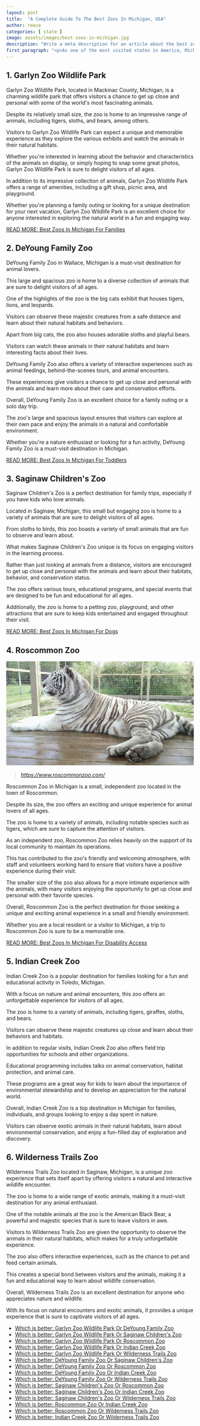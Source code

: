 ```yaml
---
layout: post
title:  "A Complete Guide To The Best Zoos In Michigan, USA"
author: reece
categories: [ state ]
image: assets/images/best-zoos-in-michigan.jpg
description: "Write a meta description for an article about the best zoos in Michigan. Just write the introduction. Do not include a Title."
first_paragraph: "<p>As one of the most visited states in America, Michigan has plenty to offer to tourists and residents alike. From picturesque lakes to breathtaking natural parks and well-maintained zoos, Michigan has something for everyone.</p><p>Of course, if you're an animal lover, the zoos in Michigan are some must-visit attractions that provide an enriching experience for families and individuals alike.</p><p>So, whether you're interested in exploring the world of exotic creatures or want to learn about local fauna, Michigan's zoos are sure to exceed your expectations.</p><p>In this article, we'll take a closer look at some of the best zoos in Michigan that are worth a visit.</p>"
---
```




## 1. Garlyn Zoo Wildlife Park 

Garlyn Zoo Wildlife Park, located in Mackinac County, Michigan, is a charming wildlife park that offers visitors a chance to get up close and personal with some of the world's most fascinating animals. 

Despite its relatively small size, the zoo is home to an impressive range of animals, including tigers, sloths, and bears, among others.

Visitors to Garlyn Zoo Wildlife Park can expect a unique and memorable experience as they explore the various exhibits and watch the animals in their natural habitats. 

Whether you're interested in learning about the behavior and characteristics of the animals on display, or simply hoping to snap some great photos, Garlyn Zoo Wildlife Park is sure to delight visitors of all ages.

In addition to its impressive collection of animals, Garlyn Zoo Wildlife Park offers a range of amenities, including a gift shop, picnic area, and playground. 

Whether you're planning a family outing or looking for a unique destination for your next vacation, Garlyn Zoo Wildlife Park is an excellent choice for anyone interested in exploring the natural world in a fun and engaging way.

<a href="best-zoo-in-michigan-for-families">READ MORE: Best Zoos In Michigan For Families</a>



## 2. DeYoung Family Zoo 

DeYoung Family Zoo in Wallace, Michigan is a must-visit destination for animal lovers. 

This large and spacious zoo is home to a diverse collection of animals that are sure to delight visitors of all ages. 

One of the highlights of the zoo is the big cats exhibit that houses tigers, lions, and leopards. 

Visitors can observe these majestic creatures from a safe distance and learn about their natural habitats and behaviors.

Apart from big cats, the zoo also houses adorable sloths and playful bears. 

Visitors can watch these animals in their natural habitats and learn interesting facts about their lives. 

DeYoung Family Zoo also offers a variety of interactive experiences such as animal feedings, behind-the-scenes tours, and animal encounters. 

These experiences give visitors a chance to get up close and personal with the animals and learn more about their care and conservation efforts.

Overall, DeYoung Family Zoo is an excellent choice for a family outing or a solo day trip. 

The zoo's large and spacious layout ensures that visitors can explore at their own pace and enjoy the animals in a natural and comfortable environment. 

Whether you're a nature enthusiast or looking for a fun activity, DeYoung Family Zoo is a must-visit destination in Michigan.

<a href="best-zoo-in-michigan-for-toddlers">READ MORE: Best Zoos In Michigan For Toddlers</a>



## 3. Saginaw Children's Zoo 

Saginaw Children's Zoo is a perfect destination for family trips, especially if you have kids who love animals. 

Located in Saginaw, Michigan, this small but engaging zoo is home to a variety of animals that are sure to delight visitors of all ages. 

From sloths to birds, this zoo boasts a variety of small animals that are fun to observe and learn about.

What makes Saginaw Children's Zoo unique is its focus on engaging visitors in the learning process. 

Rather than just looking at animals from a distance, visitors are encouraged to get up close and personal with the animals and learn about their habitats, behavior, and conservation status. 

The zoo offers various tours, educational programs, and special events that are designed to be fun and educational for all ages. 

Additionally, the zoo is home to a petting zoo, playground, and other attractions that are sure to keep kids entertained and engaged throughout their visit.

<a href="best-zoo-in-michigan-for-dogs">READ MORE: Best Zoos In Michigan For Dogs</a>



## 4. Roscommon Zoo 

![Roscommon Zoo](assets/images/zoos/roscommonzoo.jpg)

> *https://www.roscommonzoo.com/*

Roscommon Zoo in Michigan is a small, independent zoo located in the town of Roscommon. 

Despite its size, the zoo offers an exciting and unique experience for animal lovers of all ages. 

The zoo is home to a variety of animals, including notable species such as tigers, which are sure to capture the attention of visitors.

As an independent zoo, Roscommon Zoo relies heavily on the support of its local community to maintain its operations. 

This has contributed to the zoo's friendly and welcoming atmosphere, with staff and volunteers working hard to ensure that visitors have a positive experience during their visit. 

The smaller size of the zoo also allows for a more intimate experience with the animals, with many visitors enjoying the opportunity to get up close and personal with their favorite species.

Overall, Roscommon Zoo is the perfect destination for those seeking a unique and exciting animal experience in a small and friendly environment. 

Whether you are a local resident or a visitor to Michigan, a trip to Roscommon Zoo is sure to be a memorable one.

<a href="best-zoo-in-michigan-for-disability-access">READ MORE: Best Zoos In Michigan For Disability Access</a>



## 5. Indian Creek Zoo 

Indian Creek Zoo is a popular destination for families looking for a fun and educational activity in Toledo, Michigan. 

With a focus on nature and animal encounters, this zoo offers an unforgettable experience for visitors of all ages. 

The zoo is home to a variety of animals, including tigers, giraffes, sloths, and bears. 

Visitors can observe these majestic creatures up close and learn about their behaviors and habitats.

In addition to regular visits, Indian Creek Zoo also offers field trip opportunities for schools and other organizations. 

Educational programming includes talks on animal conservation, habitat protection, and animal care. 

These programs are a great way for kids to learn about the importance of environmental stewardship and to develop an appreciation for the natural world.

Overall, Indian Creek Zoo is a top destination in Michigan for families, individuals, and groups looking to enjoy a day spent in nature. 

Visitors can observe exotic animals in their natural habitats, learn about environmental conservation, and enjoy a fun-filled day of exploration and discovery.

## 6. Wilderness Trails Zoo 

Wilderness Trails Zoo located in Saginaw, Michigan, is a unique zoo experience that sets itself apart by offering visitors a natural and interactive wildlife encounter. 

The zoo is home to a wide range of exotic animals, making it a must-visit destination for any animal enthusiast. 

One of the notable animals at the zoo is the American Black Bear, a powerful and majestic species that is sure to leave visitors in awe.

Visitors to Wilderness Trails Zoo are given the opportunity to observe the animals in their natural habitats, which makes for a truly unforgettable experience. 

The zoo also offers interactive experiences, such as the chance to pet and feed certain animals. 

This creates a special bond between visitors and the animals, making it a fun and educational way to learn about wildlife conservation.

Overall, Wilderness Trails Zoo is an excellent destination for anyone who appreciates nature and wildlife. 

With its focus on natural encounters and exotic animals, it provides a unique experience that is sure to captivate visitors of all ages.

* <a href="garlyn-zoo-wildlife-park-vs-deyoung-family-zoo">Which is better: Garlyn Zoo Wildlife Park Or DeYoung Family Zoo</a>
* <a href="garlyn-zoo-wildlife-park-vs-saginaw-children's-zoo">Which is better: Garlyn Zoo Wildlife Park Or Saginaw Children's Zoo</a>
* <a href="garlyn-zoo-wildlife-park-vs-roscommon-zoo">Which is better: Garlyn Zoo Wildlife Park Or Roscommon Zoo</a>
* <a href="garlyn-zoo-wildlife-park-vs-indian-creek-zoo">Which is better: Garlyn Zoo Wildlife Park Or Indian Creek Zoo</a>
* <a href="garlyn-zoo-wildlife-park-vs-wilderness-trails-zoo">Which is better: Garlyn Zoo Wildlife Park Or Wilderness Trails Zoo</a>
* <a href="deyoung-family-zoo-vs-saginaw-children's-zoo">Which is better: DeYoung Family Zoo Or Saginaw Children's Zoo</a>
* <a href="deyoung-family-zoo-vs-roscommon-zoo">Which is better: DeYoung Family Zoo Or Roscommon Zoo</a>
* <a href="deyoung-family-zoo-vs-indian-creek-zoo">Which is better: DeYoung Family Zoo Or Indian Creek Zoo</a>
* <a href="deyoung-family-zoo-vs-wilderness-trails-zoo">Which is better: DeYoung Family Zoo Or Wilderness Trails Zoo</a>
* <a href="saginaw-children's-zoo-vs-roscommon-zoo">Which is better: Saginaw Children's Zoo Or Roscommon Zoo</a>
* <a href="saginaw-children's-zoo-vs-indian-creek-zoo">Which is better: Saginaw Children's Zoo Or Indian Creek Zoo</a>
* <a href="saginaw-children's-zoo-vs-wilderness-trails-zoo">Which is better: Saginaw Children's Zoo Or Wilderness Trails Zoo</a>
* <a href="roscommon-zoo-vs-indian-creek-zoo">Which is better: Roscommon Zoo Or Indian Creek Zoo</a>
* <a href="roscommon-zoo-vs-wilderness-trails-zoo">Which is better: Roscommon Zoo Or Wilderness Trails Zoo</a>
* <a href="indian-creek-zoo-vs-wilderness-trails-zoo">Which is better: Indian Creek Zoo Or Wilderness Trails Zoo</a>

